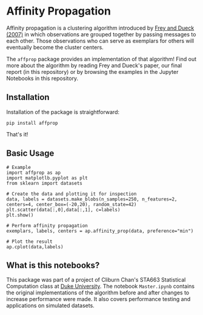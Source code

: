 # Affinity Propagation

Affinity propagation is a clustering algorithm introduced by [Frey and Dueck (2007)](https://science.sciencemag.org/content/315/5814/972) in which observations are grouped together by passing messages to each other. Those observations who can serve as exemplars for others will eventually become the cluster centers.

The `affprop` package provides an implementation of that algorithm! Find out more about the algorithm by reading Frey and Dueck's paper, our final report (in this repository) or by browsing the examples in the Jupyter Notebooks in this repository.

## Installation
Installation of the package is straightforward:
```
pip install affprop
```
That's it!

## Basic Usage
```
# Example
import affprop as ap
import matplotlb.pyplot as plt
from sklearn import datasets

# Create the data and plotting it for inspection
data, labels = datasets.make_blobs(n_samples=250, n_features=2, centers=4, center_box=(-20,20), random_state=42)
plt.scatter(data[:,0],data[:,1], c=labels)
plt.show()

# Perform affinity propagation
exemplars, labels, centers = ap.affinity_prop(data, preference="min")

# Plot the result
ap.cplot(data,labels)

```
## What is this notebooks?
This package was part of a project of Cliburn Chan's STA663 Statistical Computation class at [Duke University](https://www.duke.edu). The notebook `Master.ipynb` contains the original implementations of the algorithm before and after changes to increase performance were made. It also covers performance testing and applications on simulated datasets.